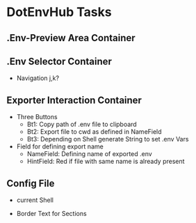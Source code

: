 # DotEnvHub Tasks

## .Env-Preview Area Container

## .Env Selector Container
- Navigation j,k?
## Exporter Interaction Container
- Three Buttons
  - Bt1: Copy path of .env file to clipboard
  - Bt2: Export file to cwd as defined in NameField
  - Bt3: Depending on Shell generate String to set .env Vars
- Field for defining export name
  - NameField: Defining name of exported .env
  - HintField: Red if file with same name is already present

## Config File
- current Shell

- Border Text for Sections
